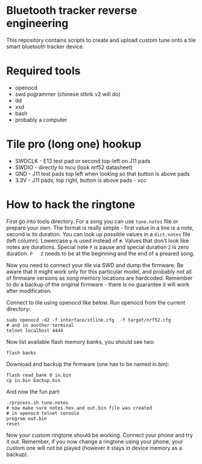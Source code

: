 # Bluetooth tracker reverse engineering

This repository contains scripts to create and upload custom
tune onto a tile smart bluetooth tracker device.

# Required tools
 - openocd
 - swd pogrammer (chinese stlink v2 will do)
 - dd
 - xxd
 - bash
 - probably a computer

# Tile pro (long one) hookup
 - SWDCLK  -   E13 test pad or second top-left on J11 pads  
 - SWDIO   -   directly to mcu (look nrf52 datasheet)  
 - GND     -   J11 test pads top left when looking so that button is above pads  
 - 3.3V    -   J11 pads, top right, button is above pads - vcc  

# How to hack the ringtone

First go into tools directory. For a song you can use `tune.notes` file
or prepare your own. The format is really simple - first value in a line
is a note, second is its duration. You can look up possible values in a
`dict.notes` file (left column). Lowercase `p` is used instead of `#`.
Values that don't look like notes are durations. Special note `P` is pause
and special duration `Z` is zero duration. `P   Z` needs to be at the beginning
and the end of a preared song.  

Now you need to connect your tile via SWD and dump the firmware.
Be aware that it might work only for this particular model, and probably not
all of firmware versions as song memory locations are hardcoded.
Remember to do a backup of the original firmware - there is no guarantee it
will work after modification.  

Connect to tile using openocd like below. Run openocd from the current directory:  
```
sudo openocd -d2 -f interface/stlink.cfg  -f target/nrf52.cfg
# and in another terminal
telnet localhost 4444
```

Now list available flash memory banks, you should see two:  
```
flash banks
```

Download and backup the firmware (one has to be named in.bin):  

```
flash read_bank 0 in.bin
cp in.bin backup.bin
```

And now the fun part:  
```
./process.sh tune.notes
# now make sure notes.hex and out.bin file was created
# in openocd telnet console
program out.bin
reset
```
Now your custom ringtone should be working. Connect your phone and try it out.
Remember, if you now change a ringtone using your phone, your custom one will
not be played (however it stays in device memory as a backup).
